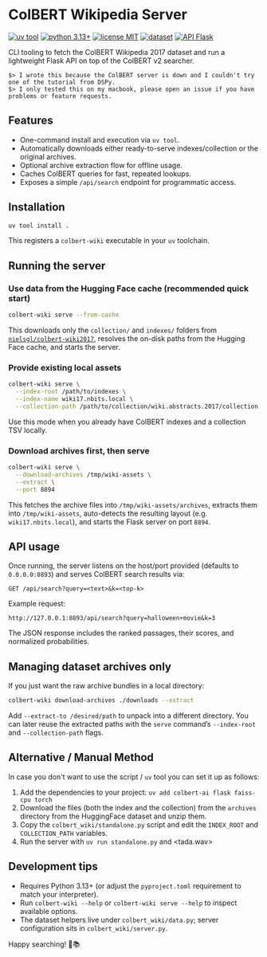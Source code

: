 # ColBERT Wikipedia Server

[![uv tool](https://img.shields.io/badge/uv-tool-3b82f6?logo=uv&logoColor=white)](https://docs.astral.sh/uv/)
[![python 3.13+](https://img.shields.io/badge/python-3.13+-3776AB?logo=python&logoColor=white)](https://www.python.org/)
[![license MIT](https://img.shields.io/badge/license-MIT-7c3aed.svg)](LICENSE)
[![dataset](https://img.shields.io/badge/dataset-huggingface-ff9a00?logo=huggingface&logoColor=white)](https://huggingface.co/datasets/nielsgl/colbert-wiki2017)
[![API Flask](https://img.shields.io/badge/api-flask-000000?logo=flask&logoColor=white)](https://flask.palletsprojects.com/)

CLI tooling to fetch the ColBERT Wikipedia 2017 dataset and run a lightweight Flask API on top of the ColBERT v2 searcher.

```text
$> I wrote this because the ColBERT server is down and I couldn't try one of the tutorial from DSPy.
$> I only tested this on my macbook, please open an issue if you have problems or feature requests.
```

## Features

- One-command install and execution via `uv tool`.
- Automatically downloads either ready-to-serve indexes/collection or the original archives.
- Optional archive extraction flow for offline usage.
- Caches ColBERT queries for fast, repeated lookups.
- Exposes a simple `/api/search` endpoint for programmatic access.

## Installation

```bash
uv tool install .
```

This registers a `colbert-wiki` executable in your `uv` toolchain.

## Running the server

### Use data from the Hugging Face cache (recommended quick start)

```bash
colbert-wiki serve --from-cache
```

This downloads only the `collection/` and `indexes/` folders from
[`nielsgl/colbert-wiki2017`](https://huggingface.co/datasets/nielsgl/colbert-wiki2017),
resolves the on-disk paths from the Hugging Face cache, and starts the server.

### Provide existing local assets

```bash
colbert-wiki serve \
  --index-root /path/to/indexes \
  --index-name wiki17.nbits.local \
  --collection-path /path/to/collection/wiki.abstracts.2017/collection.tsv
```

Use this mode when you already have ColBERT indexes and a collection TSV locally.

### Download archives first, then serve

```bash
colbert-wiki serve \
  --download-archives /tmp/wiki-assets \
  --extract \
  --port 8894
```

This fetches the archive files into `/tmp/wiki-assets/archives`, extracts them into
`/tmp/wiki-assets`, auto-detects the resulting layout (e.g. `wiki17.nbits.local`),
and starts the Flask server on port `8894`.

## API usage

Once running, the server listens on the host/port provided (defaults to `0.0.0.0:8893`)
and serves ColBERT search results via:

```
GET /api/search?query=<text>&k=<top-k>
```

Example request:

```
http://127.0.0.1:8893/api/search?query=halloween+movie&k=3
```

The JSON response includes the ranked passages, their scores, and normalized probabilities.

## Managing dataset archives only

If you just want the raw archive bundles in a local directory:

```bash
colbert-wiki download-archives ./downloads --extract
```

Add `--extract-to /desired/path` to unpack into a different directory. You can later reuse
the extracted paths with the `serve` command’s `--index-root` and `--collection-path` flags.

## Alternative / Manual Method

In case you don't want to use the script / `uv` tool you can set it up as follows:

1. Add the dependencies to your project: `uv add colbert-ai flask faiss-cpu torch`
2. Download the files (both the index and the collection) from the `archives` directory from the HuggingFace dataset and unzip them.
3. Copy the `colbert_wiki/standalone.py` script and edit the `INDEX_ROOT` and `COLLECTION_PATH` variables.
4. Run the server with `uv run standalone.py` and <tada.wav>

## Development tips

- Requires Python 3.13+ (or adjust the `pyproject.toml` requirement to match your interpreter).
- Run `colbert-wiki --help` or `colbert-wiki serve --help` to inspect available options.
- The dataset helpers live under `colbert_wiki/data.py`; server configuration sits in `colbert_wiki/server.py`.

Happy searching! 🧠📚
